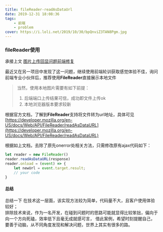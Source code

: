```yaml
---
title: fileReader-readAsDataUrl
date: 2019-12-31 18:08:36
tags: 
    - 前端
    - problem
cover: https://i.loli.net/2019/10/30/bpQnviZ3TAN8Pgm.jpg
---
```


### fileReader使用
承接上文 [图片上传回显问题前端修复](./ckeditor.md)
<br />

最近又在另一项目中发现了这一问题，继续使用前端轮训获取感觉体验不佳，询问前端专业小伙伴后，推荐使用**FileReader**直接展示本地文件

> 当然，使用本地图片需要有如下前提：
> 1. 后端端口上传结果可信，成功即文件上传ok
> 2. 本地浏览器版本要求较新


根据官方文档，了解到**FileReader**支持将文件转为url地址，具体可见[https://developer.mozilla.org/en-US/docs/Web/API/FileReader/readAsDataURL](https://developer.mozilla.org/en-US/docs/Web/API/FileReader/readAsDataURL)

根据如上文档，去除了原先onerror处相关方法，只需修改原有ajax代码如下：

```javascript
let reader = new FileReader()
reader.readAsDataURL(response)
reader.onload = (event) => {
    let newUrl = event.target.result;
    // your code
}
```


#### 总结
总结一下
在技术这一层面，该实现方法较为简单，代码量不大，且客户使用体验较好；
<br />
排除技术来说，作为一名开发，在碰到问题时的思路可能就显得比较笨拙，偏向于向一个方向死磕，效率低下且毫无成就感可言，
借此案例，希望时刻提醒自己，要善于动脑，从不同角度发现和解决问题，世界上其实有很多的路。

